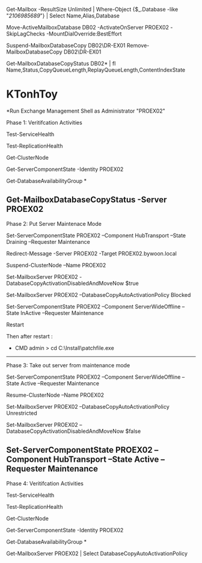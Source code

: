 
Get-Mailbox -ResultSize Unlimited | Where-Object {$_.Database -like "*2106985689*"} | Select Name,Alias,Database






Move-ActiveMailboxDatabase DB02 -ActivateOnServer PROEX02 -SkipLagChecks -MountDialOverride:BestEffort

Suspend-MailboxDatabaseCopy DB02\DR-EX01
Remove-MailboxDatabaseCopy DB02\DR-EX01

Get-MailboxDatabaseCopyStatus DB02\* | fl Name,Status,CopyQueueLength,ReplayQueueLength,ContentIndexState



# KTonhToy
*Run Exchange Management Shell as Administrator "PROEX02"	
	
Phase 1: Veritifcation Activities	
	
Test-ServiceHealth	
	
Test-ReplicationHealth	
	
Get-ClusterNode	
	
Get-ServerComponentState -Identity PROEX02
	
Get-DatabaseAvailabilityGroup *	
	
Get-MailboxDatabaseCopyStatus -Server PROEX02	
-----------------------------------------------------------------------------------------------	
Phase 2: Put Server Maintenace Mode	
	
Set-ServerComponentState PROEX02 –Component HubTransport –State Draining –Requester Maintenance	
	
Redirect-Message -Server PROEX02 -Target PROEX02.bywoon.local	
	
Suspend-ClusterNode –Name PROEX02
	
Set-MailboxServer PROEX02 -DatabaseCopyActivationDisabledAndMoveNow $true	
	
Set-MailboxServer PROEX02 –DatabaseCopyAutoActivationPolicy Blocked	
	
Set-ServerComponentState PROEX02 –Component ServerWideOffline –State InActive –Requester Maintenance	
	
Restart	

Then after restart : 
- CMD admin > cd C:\Install\patchfile.exe
----------------------------------------------------------------------------------------------	
Phase 3: Take out server from maintenance mode	
	
Set-ServerComponentState PROEX02 –Component ServerWideOffline –State Active –Requester Maintenance	
	
Resume-ClusterNode –Name PROEX02
	
Set-MailboxServer PROEX02 –DatabaseCopyAutoActivationPolicy Unrestricted	
	
Set-MailboxServer PROEX02 –DatabaseCopyActivationDisabledAndMoveNow $false	
	
Set-ServerComponentState PROEX02 –Component HubTransport –State Active –Requester Maintenance	
----------------------------------------------------------------------------------------------	
Phase 4: Veritifcation Activities	
	
Test-ServiceHealth	
	
Test-ReplicationHealth	
	
Get-ClusterNode	
	
Get-ServerComponentState -Identity PROEX02
	
Get-DatabaseAvailabilityGroup *	
	
Get-MailboxServer PROEX02 | Select DatabaseCopyAutoActivationPolicy	
